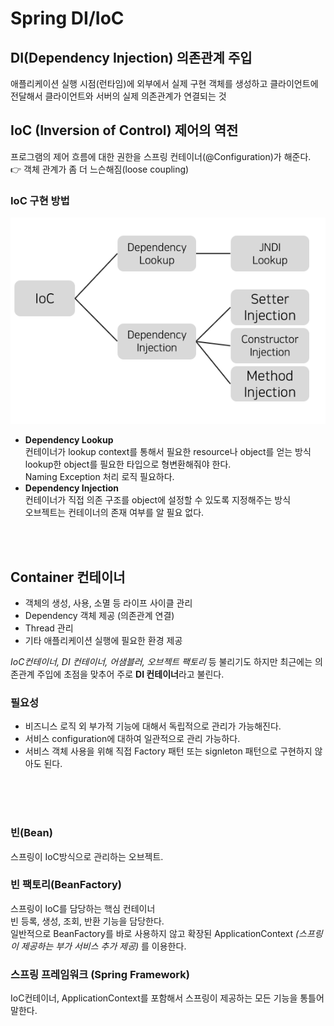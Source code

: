 # Spring DI/IoC 

## DI(Dependency Injection) 의존관계 주입
애플리케이션 실행 시점(런타임)에 외부에서 실제 구현 객체를 생성하고 클라이언트에 전달해서 클라이언트와 서버의 실제 의존관계가 연결되는 것  


## IoC (Inversion of Control) 제어의 역전
프로그램의 제어 흐름에 대한 권한을 스프링 컨테이너(@Configuration)가 해준다.  
👉 객체 관계가 좀 더 느슨해짐(loose coupling)  
### IoC 구현 방법
![IoC](images/IoC.png)
* __Dependency Lookup__  
컨테이너가 lookup context를 통해서 필요한 resource나 object를 얻는 방식   
lookup한 object를 필요한 타입으로 형변환해줘야 한다.  
Naming Exception 처리 로직 필요하다.  
* __Dependency Injection__  
컨테이너가 직접 의존 구조를 object에 설정할 수 있도록 지정해주는 방식  
오브젝트는 컨테이너의 존재 여부를 알 필요 없다.  

<br/><br/>
## Container 컨테이너 
* 객체의 생성, 사용, 소멸 등 라이프 사이클 관리  
* Dependency 객체 제공 (의존관계 연결)  
* Thread 관리  
* 기타 애플리케이션 실행에 필요한 환경 제공  

_IoC컨테이너, DI 컨테이너, 어샘블러, 오브젝트 팩토리_ 등 불리기도 하지만 최근에는 의존관계 주입에 초점을 맞추어 주로 **DI 컨테이너**라고 불린다.

### 필요성
* 비즈니스 로직 외 부가적 기능에 대해서 독립적으로 관리가 가능해진다.
* 서비스 configuration에 대하여 일관적으로 관리 가능하다.  
* 서비스 객체 사용을 위해 직접 Factory 패턴 또는 signleton 패턴으로 구현하지 않아도 된다.  


<br/><br/><br/>

### 빈(Bean)
스프링이 IoC방식으로 관리하는 오브젝트.

### 빈 팩토리(BeanFactory)
스프링이 IoC를 담당하는 핵심 컨테이너  
빈 등록, 생성, 조회, 반환 기능을 담당한다.  
일반적으로 BeanFactory를 바로 사용하지 않고 확장된 ApplicationContext _(스프링이 제공하는 부가 서비스 추가 제공)_ 를 이용한다.  

### 스프링 프레임워크 (Spring Framework)
IoC컨테이너, ApplicationContext를 포함해서 스프링이 제공하는 모든 기능을 통틀어 말한다.  
